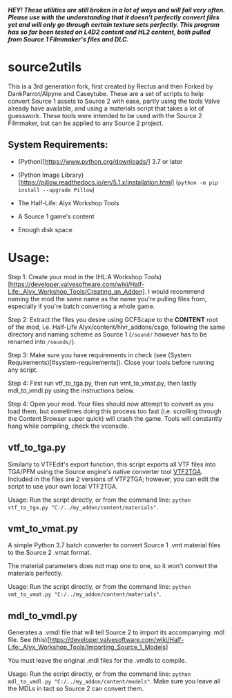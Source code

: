 ***HEY! These utilities are still broken in a lot of ways and will fail very often. Please use with the understanding that it doesn't perfectly convert files yet and will only go through certain texture sets perfectly. This program has so far been tested on L4D2 content and HL2 content, both pulled from Source 1 Filmmaker's files and DLC.***

# source2utils

This is a 3rd generation fork, first created by Rectus and then Forked by DankParrot/Alpyne and Caseytube. These are a set of scripts to help convert Source 1 assets to Source 2 with ease, partly using the tools Valve already have available, and using a materials script that takes a lot of guesswork. These tools were intended to be used with the Source 2 Filmmaker, but can be applied to any Source 2 project.

## System Requirements:
- (Python)[https://www.python.org/downloads/] 3.7 or later

- (Python Image Library)[https://pillow.readthedocs.io/en/5.1.x/installation.html] (`python -m pip install --upgrade Pillow`)

- The Half-Life: Alyx Workshop Tools

- A Source 1 game's content

- Enough disk space

# Usage:
Step 1: Create your mod in the (HL:A Workshop Tools)[https://developer.valvesoftware.com/wiki/Half-Life:_Alyx_Workshop_Tools/Creating_an_Addon]. I would recommend naming the mod the same name as the name you're pulling files from, especially if you're batch converting a whole game.

Step 2: Extract the files you desire using GCFScape to the __CONTENT__ root of the mod, i.e. Half-Life Alyx/content/hlvr_addons/csgo, following the same directory and naming scheme as Source 1 (`/sound/` however has to be renamed into `/sounds/`).

Step 3: Make sure you have requirements in check (see (System Requirements)[#system-requirements]). Close your tools before running any script.

Step 4: First run vtf_to_tga.py, then run vmt_to_vmat.py, then lastly mdl_to_vmdl.py using the instructions below.

Step 4: Open your mod. Your files should now attempt to convert as you load them, but sometimes doing this process too fast (i.e. scrolling through the Content Browser super quick) will crash the game. Tools will constantly hang while compiling, check the vconsole.

## vtf_to_tga.py

Similarly to VTFEdit's export function, this script exports all VTF files into TGA/PFM using the Source engine's native converter tool [VTF2TGA](https://developer.valvesoftware.com/wiki/VTF2TGA). Included in the files are 2 versions of VTF2TGA; however, you can edit the script to use your own local VTF2TGA.

Usage: Run the script directly, or from the command line: `python vtf_to_tga.py "C:/../my_addon/content/materials"`.

## vmt_to_vmat.py

A simple Python 3.7 batch converter to convert Source 1 .vmt material files to the Source 2 .vmat format.

The material parameters does not map one to one, so it won't convert the materials perfectly. 

Usage: Run the script directly, or from the command line: `python vmt_to_vmat.py "C:/../my_addon/content/materials"`.
## mdl_to_vmdl.py

Generates a .vmdl file that will tell Source 2 to import its accompanying .mdl file. See (this)[https://developer.valvesoftware.com/wiki/Half-Life:_Alyx_Workshop_Tools/Importing_Source_1_Models]

You must leave the original .mdl files for the .vmdls to compile.

Usage: Run the script directly, or from the command line: `python mdl_to_vmdl.py "C:/../my_addon/content/models"`. Make sure you leave all the MDLs in tact so Source 2 can convert them.
